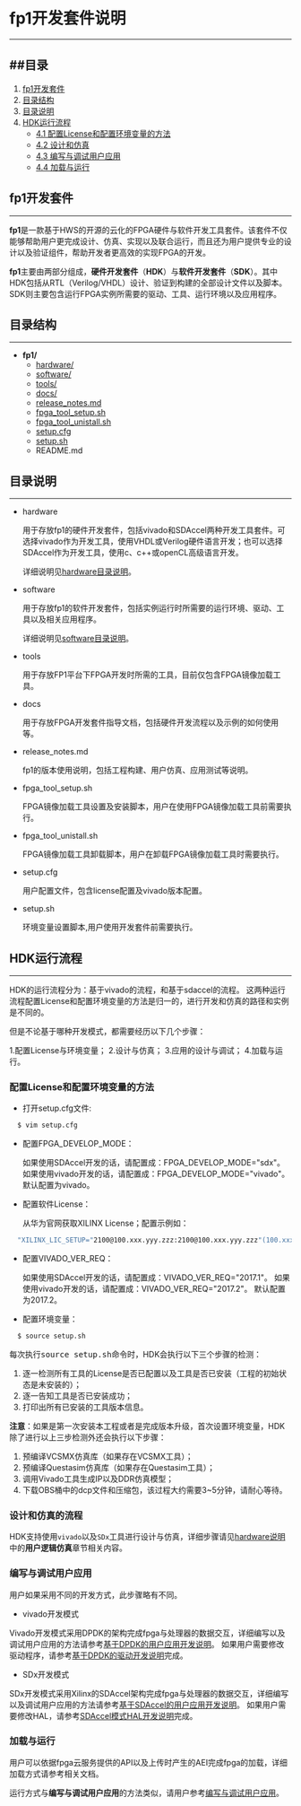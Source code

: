 # fp1开发套件说明

---

##目录
-------
1. [fp1开发套件](#sec-1)
2. [目录结构](#sec-2)
3. [目录说明](#sec-3)
4. [HDK运行流程](#sec-4)
   * [4.1 配置License和配置环境变量的方法](#sec-4-1)
   * [4.2 设计和仿真](#sec-4-2)
   * [4.3 编写与调试用户应用](#sec-4-3)
   * [4.4 加载与运行](#sec-4-4)

</div>

<a id="sec-1" name="sec-1"></a>
## fp1开发套件

--- 

**fp1**是一款基于HWS的开源的云化的FPGA硬件与软件开发工具套件。该套件不仅能够帮助用户更完成设计、仿真、实现以及联合运行，而且还为用户提供专业的设计以及验证组件，帮助开发者更高效的实现FPGA的开发。

**fp1**主要由两部分组成，**硬件开发套件**（**HDK**）与**软件开发套件**（**SDK**）。其中HDK包括从RTL（Verilog/VHDL）设计、验证到构建的全部设计文件以及脚本。SDK则主要包含运行FPGA实例所需要的驱动、工具、运行环境以及应用程序。

<a id="sec-2" name="sec-2"></a>

## 目录结构

---

- **fp1/**
  - [hardware/](#sec-3-1)
  - [software/](#sec-3-2)
  - [tools/](#sec-3-3)
  - [docs/](#sec-3-4)
  - [release_notes.md](#sec-3-5)
  - [fpga_tool_setup.sh](#sec-3-6)
  - [fpga_tool_unistall.sh](#sec-3-7)
  - [setup.cfg](#sec-3-8)
  - [setup.sh](#sec-3-9)
  - README.md

<a id="sec-3" name="sec-3"></a>

## 目录说明

---

<a id="sec-3-1" name="sec-3-1"></a>

- hardware

  用于存放fp1的硬件开发套件，包括vivado和SDAccel两种开发工具套件。可选择vivado作为开发工具，使用VHDL或Verilog硬件语言开发；也可以选择SDAccel作为开发工具，使用c、c++或openCL高级语言开发。

  详细说明见[hardware目录说明](./hardware/README.md)。

<a id="sec-3-2" name="sec-3-2"></a>

- software

  用于存放fp1的软件开发套件，包括实例运行时所需要的运行环境、驱动、工具以及相关应用程序。

  详细说明见[software目录说明](./software/README.md)。

<a id="sec-3-3" name="sec-3-3"></a>

- tools

  用于存放FP1平台下FPGA开发时所需的工具，目前仅包含FPGA镜像加载工具。

<a id="sec-3-4" name="sec-3-4"></a>

- docs

  用于存放FPGA开发套件指导文档，包括硬件开发流程以及示例的如何使用等。

<a id="sec-3-5" name="sec-3-5"></a>

- release_notes.md

  fp1的版本使用说明，包括工程构建、用户仿真、应用测试等说明。

<a id="sec-3-6" name="sec-3-6"></a>

- fpga_tool_setup.sh

  FPGA镜像加载工具设置及安装脚本，用户在使用FPGA镜像加载工具前需要执行。

<a id="sec-3-7" name="sec-3-7"></a>

- fpga_tool_unistall.sh

  FPGA镜像加载工具卸载脚本，用户在卸载FPGA镜像加载工具时需要执行。

<a id="sec-3-8" name="sec-3-8"></a>

- setup.cfg

  用户配置文件，包含license配置及vivado版本配置。

<a id="sec-3-9" name="sec-3-9"></a>

- setup.sh

  环境变量设置脚本,用户使用开发套件前需要执行。

<a id="sec-4" name="sec-4"></a>

## HDK运行流程

---

HDK的运行流程分为：基于vivado的流程，和基于sdaccel的流程。
这两种运行流程配置License和配置环境变量的方法是归一的，进行开发和仿真的路径和实例是不同的。

但是不论基于哪种开发模式，都需要经历以下几个步骤：

1.配置License与环境变量；
2.设计与仿真；
3.应用的设计与调试；
4.加载与运行。

<a id="sec-4-1" name="sec-4-1"></a>

### 配置License和配置环境变量的方法

- 打开setup.cfg文件:

```bash
  $ vim setup.cfg
```

- 配置FPGA_DEVELOP_MODE：

  如果使用SDAccel开发的话，请配置成：FPGA_DEVELOP_MODE="sdx"。
  如果使用vivado开发的话，请配置成：FPGA_DEVELOP_MODE="vivado"。
  默认配置为vivado。

- 配置软件License：

  从华为官网获取XILINX License；配置示例如：

```bash
  "XILINX_LIC_SETUP="2100@100.xxx.yyy.zzz:2100@100.xxx.yyy.zzz"(100.xxx.yyy.zzz表示license的ip地址).
```

- 配置VIVADO_VER_REQ：

  如果使用SDAccel开发的话，请配置成：VIVADO_VER_REQ="2017.1"。
  如果使用vivado开发的话，请配置成：VIVADO_VER_REQ="2017.2"。
  默认配置为2017.2。

- 配置环境变量：

```bash
  $ source setup.sh
```

每次执行<kbd>source setup.sh</kbd>命令时，HDK会执行以下三个步骤的检测：

1. 逐一检测所有工具的License是否已配置以及工具是否已安装（工程的初始状态是未安装的）；
2. 逐一告知工具是否已安装成功；
3. 打印出所有已安装的工具版本信息。

**注意**：如果是第一次安装本工程或者是完成版本升级，首次设置环境变量，HDK除了进行以上三步检测外还会执行以下步骤：

1. 预编译VCSMX仿真库（如果存在VCSMX工具）；
2. 预编译Questasim仿真库（如果存在Questasim工具）；
3. 调用Vivado工具生成IP以及DDR仿真模型；
4. 下载OBS桶中的dcp文件和压缩包，该过程大约需要3~5分钟，请耐心等待。

<a id="sec-4-2" name="sec-4-2"></a>

### 设计和仿真的流程

HDK支持使用`vivado`以及`SDx`工具进行设计与仿真，详细步骤请见[hardware说明](./hardware/README.md)中的**用户逻辑仿真**章节相关内容。

<a id="sec-4-3" name="sec-4-3"></a>

### 编写与调试用户应用

用户如果采用不同的开发方式，此步骤略有不同。

- vivado开发模式

Vivado开发模式采用DPDK的架构完成fpga与处理器的数据交互，详细编写以及调试用户应用的方法请参考[基于DPDK的用户应用开发说明](./software/app/dpdk_app/README.md)。
如果用户需要修改驱动程序，请参考[基于DPDK的驱动开发说明](./software/userspace/dpdk_src/README.md)完成。

- SDx开发模式

SDx开发模式采用Xilinx的SDAccel架构完成fpga与处理器的数据交互，详细编写以及调试用户应用的方法请参考[基于SDAccel的用户应用开发说明](./software/app/sdaccel_app/README.md)。
如果用户需要修改HAL，请参考[SDAccel模式HAL开发说明](./software/userspace/sdaccel/README.md)完成。

<a id="sec-4-4" name="sec-4-4"></a>

### 加载与运行

用户可以依据fpga云服务提供的API以及上传时产生的AEI完成fpga的加载，详细加载方式请参考相关文档。

运行方式与**编写与调试用户应用**的方法类似，请用户参考[编写与调试用户应用](#sec-4-3)。
